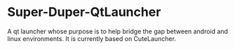 # Super-Duper-QtLauncher
A qt launcher whose purpose is to help bridge the gap between android and linux environments. It is currently based on CuteLauncher. 
